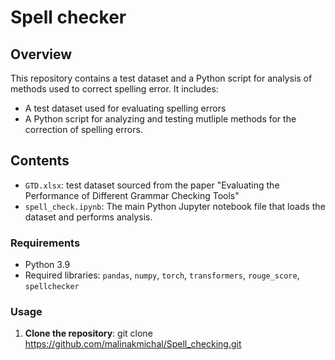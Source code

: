 # Spell checker

## Overview
This repository contains a test dataset and a Python script for analysis of methods used to correct spelling error. It includes:
- A test dataset used for evaluating spelling errors
- A Python script for analyzing and testing mutliple methods for the correction of spelling errors.

## Contents
- `GTD.xlsx`: test dataset sourced from the paper "Evaluating the Performance of Different Grammar Checking Tools"
- `spell_check.ipynb`: The main Python Jupyter notebook file that loads the dataset and performs analysis.

### Requirements
- Python 3.9
- Required libraries: `pandas`, `numpy`, `torch`, `transformers`, `rouge_score`, `spellchecker`

### Usage
1. **Clone the repository**:
   git clone https://github.com/malinakmichal/Spell_checking.git
